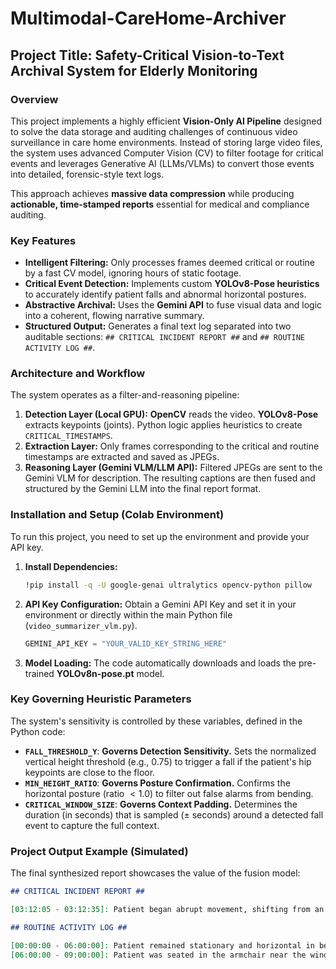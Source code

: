 # Multimodal-CareHome-Archiver

## Project Title: Safety-Critical Vision-to-Text Archival System for Elderly Monitoring

### Overview
This project implements a highly efficient **Vision-Only AI Pipeline** designed to solve the data storage and auditing challenges of continuous video surveillance in care home environments. Instead of storing large video files, the system uses advanced Computer Vision (CV) to filter footage for critical events and leverages Generative AI (LLMs/VLMs) to convert those events into detailed, forensic-style text logs.

This approach achieves **massive data compression** while producing **actionable, time-stamped reports** essential for medical and compliance auditing.

### Key Features

* **Intelligent Filtering:** Only processes frames deemed critical or routine by a fast CV model, ignoring hours of static footage.
* **Critical Event Detection:** Implements custom **YOLOv8-Pose heuristics** to accurately identify patient falls and abnormal horizontal postures.
* **Abstractive Archival:** Uses the **Gemini API** to fuse visual data and logic into a coherent, flowing narrative summary.
* **Structured Output:** Generates a final text log separated into two auditable sections: `## CRITICAL INCIDENT REPORT ##` and `## ROUTINE ACTIVITY LOG ##`.

### Architecture and Workflow

The system operates as a filter-and-reasoning pipeline:

1.  **Detection Layer (Local GPU):** **OpenCV** reads the video. **YOLOv8-Pose** extracts keypoints (joints). Python logic applies heuristics to create `CRITICAL_TIMESTAMPS`.
2.  **Extraction Layer:** Only frames corresponding to the critical and routine timestamps are extracted and saved as JPEGs.
3.  **Reasoning Layer (Gemini VLM/LLM API):** Filtered JPEGs are sent to the Gemini VLM for description. The resulting captions are then fused and structured by the Gemini LLM into the final report format.

### Installation and Setup (Colab Environment)

To run this project, you need to set up the environment and provide your API key.

1.  **Install Dependencies:**
    ```bash
    !pip install -q -U google-genai ultralytics opencv-python pillow
    ```
2.  **API Key Configuration:** Obtain a Gemini API Key and set it in your environment or directly within the main Python file (`video_summarizer_vlm.py`).
    ```python
    GEMINI_API_KEY = "YOUR_VALID_KEY_STRING_HERE" 
    ```
3.  **Model Loading:** The code automatically downloads and loads the pre-trained **YOLOv8n-pose.pt** model.

### Key Governing Heuristic Parameters

The system's sensitivity is controlled by these variables, defined in the Python code:

* **`FALL_THRESHOLD_Y`**: **Governs Detection Sensitivity.** Sets the normalized vertical height threshold (e.g., $0.75$) to trigger a fall if the patient's hip keypoints are close to the floor.
* **`MIN_HEIGHT_RATIO`**: **Governs Posture Confirmation.** Confirms the horizontal posture (ratio $< 1.0$) to filter out false alarms from bending.
* **`CRITICAL_WINDOW_SIZE`**: **Governs Context Padding.** Determines the duration (in seconds) that is sampled ($\pm$ seconds) around a detected fall event to capture the full context.

### Project Output Example (Simulated)

The final synthesized report showcases the value of the fusion model:

```markdown
## CRITICAL INCIDENT REPORT ##

[03:12:05 - 03:12:35]: Patient began abrupt movement, shifting from an upright posture to a critical descent. At 03:12:35, the patient's torso was confirmed to be horizontal, lying fully on the floor next to the bed railing. The VLM verified the final recumbent position and the absence of staff.

## ROUTINE ACTIVITY LOG ##

[00:00:00 - 06:00:00]: Patient remained stationary and horizontal in bed throughout the night. Routine visual checks confirm a static environment. 
[06:00:00 - 09:00:00]: Patient was seated in the armchair near the window, engaging in quiet activity.
